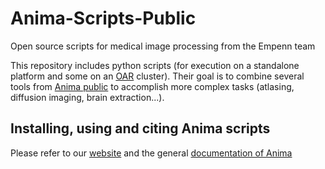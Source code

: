 # Anima-Scripts-Public
Open source scripts for medical image processing from the Empenn team

This repository includes python scripts (for execution on a standalone platform and some on an [OAR](https://oar.imag.fr) cluster). Their goal is to combine several tools from [Anima public](https://github.com/Inria-Visages/Anima-Public/) to accomplish more complex tasks (atlasing, diffusion imaging, brain extraction...).

## Installing, using and citing Anima scripts

Please refer to our [website](https://anima.irisa.fr) and the general [documentation of Anima](https://anima.rtfd.io)
